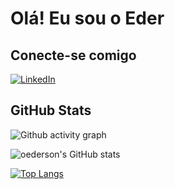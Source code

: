 # Olá! Eu sou o Eder
## Conecte-se comigo
[![LinkedIn](https://img.shields.io/badge/-LinkedIn-000?style=for-the-badge&logo=linkedin&logoColor=30A3DC)](https://www.linkedin.com/in/ederson-uema-338a95247/)

## GitHub Stats
![Github activity graph](https://github-readme-activity-graph.cyclic.app/graph?oederson&theme=gotham)

![oederson's GitHub stats](https://github-readme-stats.vercel.app/api?username=oederson&count_private=true&show_icons=true&theme=transparent)

[![Top Langs](https://github-readme-stats.vercel.app/api/top-langs/?username=oederson&theme=transparent&layout=donut-vertical)](https://github.com/oederson/github-readme-stats)
